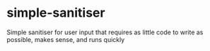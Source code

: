 # simple-sanitiser
Simple sanitiser for user input that requires as little code to write as possible, makes sense, and runs quickly
